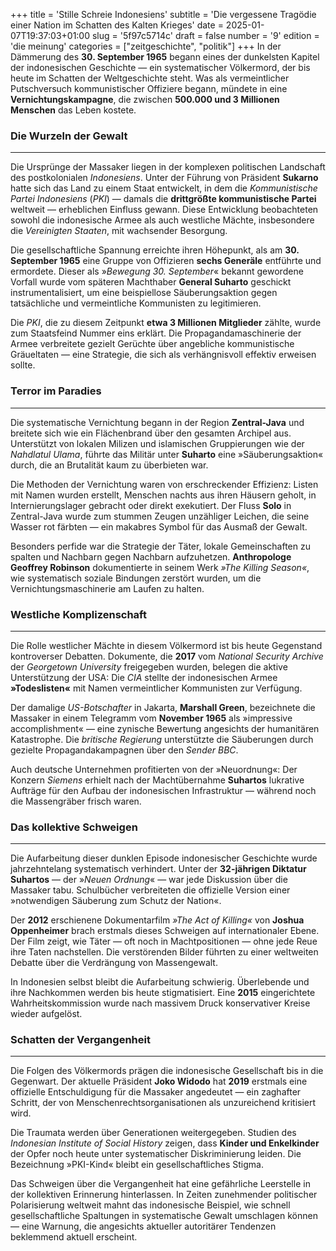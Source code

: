 +++
title = 'Stille Schreie Indonesiens'
subtitle = 'Die vergessene Tragödie einer Nation im Schatten des Kalten Krieges'
date = 2025-01-07T19:37:03+01:00
slug = '5f97c5714c'
draft = false
number = '9'
edition = 'die meinung'
categories = ["zeitgeschichte", "politik"]
+++
In der Dämmerung des **30. September 1965** begann eines der dunkelsten Kapitel der indonesischen Geschichte — ein systematischer Völkermord, der bis heute im Schatten der Weltgeschichte steht. Was als vermeintlicher Putschversuch kommunistischer Offiziere begann, mündete in eine **Vernichtungskampagne**, die zwischen **500.000 und 3 Millionen Menschen** das Leben kostete.

### Die Wurzeln der Gewalt
---

Die Ursprünge der Massaker liegen in der komplexen politischen Landschaft des postkolonialen *Indonesiens*. Unter der Führung von Präsident **Sukarno** hatte sich das Land zu einem Staat entwickelt, in dem die *Kommunistische Partei Indonesiens* (*PKI*) — damals die **drittgrößte kommunistische Partei** weltweit — erheblichen Einfluss gewann. Diese Entwicklung beobachteten sowohl die indonesische Armee als auch westliche Mächte, insbesondere die *Vereinigten Staaten*, mit wachsender Besorgung.

Die gesellschaftliche Spannung erreichte ihren Höhepunkt, als am **30. September 1965** eine Gruppe von Offizieren **sechs Generäle** entführte und ermordete. Dieser als »*Bewegung 30. September*« bekannt gewordene Vorfall wurde vom späteren Machthaber **General Suharto** geschickt instrumentalisiert, um eine beispiellose Säuberungsaktion gegen tatsächliche und vermeintliche Kommunisten zu legitimieren.

Die *PKI*, die zu diesem Zeitpunkt **etwa 3 Millionen Mitglieder** zählte, wurde zum Staatsfeind Nummer eins erklärt. Die Propagandamaschinerie der Armee verbreitete gezielt Gerüchte über angebliche kommunistische Gräueltaten — eine Strategie, die sich als verhängnisvoll effektiv erweisen sollte.

### Terror im Paradies
---

Die systematische Vernichtung begann in der Region **Zentral-Java** und breitete sich wie ein Flächenbrand über den gesamten Archipel aus. Unterstützt von lokalen Milizen und islamischen Gruppierungen wie der *Nahdlatul Ulama*, führte das Militär unter **Suharto** eine »Säuberungsaktion« durch, die an Brutalität kaum zu überbieten war.

Die Methoden der Vernichtung waren von erschreckender Effizienz: Listen mit Namen wurden erstellt, Menschen nachts aus ihren Häusern geholt, in Internierungslager gebracht oder direkt exekutiert. Der Fluss **Solo** in Zentral-Java wurde zum stummen Zeugen unzähliger Leichen, die seine Wasser rot färbten — ein makabres Symbol für das Ausmaß der Gewalt.

Besonders perfide war die Strategie der Täter, lokale Gemeinschaften zu spalten und Nachbarn gegen Nachbarn aufzuhetzen. **Anthropologe Geoffrey Robinson** dokumentierte in seinem Werk *»The Killing Season«*, wie systematisch soziale Bindungen zerstört wurden, um die Vernichtungsmaschinerie am Laufen zu halten.

### Westliche Komplizenschaft
---

Die Rolle westlicher Mächte in diesem Völkermord ist bis heute Gegenstand kontroverser Debatten. Dokumente, die **2017** vom *National Security Archive* der *Georgetown University* freigegeben wurden, belegen die aktive Unterstützung der USA: Die *CIA* stellte der indonesischen Armee **»Todeslisten«** mit Namen vermeintlicher Kommunisten zur Verfügung.

Der damalige *US-Botschafter* in Jakarta, **Marshall Green**, bezeichnete die Massaker in einem Telegramm vom **November 1965** als »impressive accomplishment« — eine zynische Bewertung angesichts der humanitären Katastrophe. Die *britische Regierung* unterstützte die Säuberungen durch gezielte Propagandakampagnen über den *Sender BBC*.

Auch deutsche Unternehmen profitierten von der »Neuordnung«: Der Konzern *Siemens* erhielt nach der Machtübernahme **Suhartos** lukrative Aufträge für den Aufbau der indonesischen Infrastruktur — während noch die Massengräber frisch waren.

### Das kollektive Schweigen
---

Die Aufarbeitung dieser dunklen Episode indonesischer Geschichte wurde jahrzehntelang systematisch verhindert. Unter der **32-jährigen Diktatur Suhartos** — der »*Neuen Ordnung*« — war jede Diskussion über die Massaker tabu. Schulbücher verbreiteten die offizielle Version einer »notwendigen Säuberung zum Schutz der Nation«.

Der **2012** erschienene Dokumentarfilm *»The Act of Killing«* von **Joshua Oppenheimer** brach erstmals dieses Schweigen auf internationaler Ebene. Der Film zeigt, wie Täter — oft noch in Machtpositionen — ohne jede Reue ihre Taten nachstellen. Die verstörenden Bilder führten zu einer weltweiten Debatte über die Verdrängung von Massengewalt.

In Indonesien selbst bleibt die Aufarbeitung schwierig. Überlebende und ihre Nachkommen werden bis heute stigmatisiert. Eine **2015** eingerichtete Wahrheitskommission wurde nach massivem Druck konservativer Kreise wieder aufgelöst.

### Schatten der Vergangenheit
---

Die Folgen des Völkermords prägen die indonesische Gesellschaft bis in die Gegenwart. Der aktuelle Präsident **Joko Widodo** hat **2019** erstmals eine offizielle Entschuldigung für die Massaker angedeutet — ein zaghafter Schritt, der von Menschenrechtsorganisationen als unzureichend kritisiert wird.

Die Traumata werden über Generationen weitergegeben. Studien des *Indonesian Institute of Social History* zeigen, dass **Kinder und Enkelkinder** der Opfer noch heute unter systematischer Diskriminierung leiden. Die Bezeichnung »PKI-Kind« bleibt ein gesellschaftliches Stigma.

Das Schweigen über die Vergangenheit hat eine gefährliche Leerstelle in der kollektiven Erinnerung hinterlassen. In Zeiten zunehmender politischer Polarisierung weltweit mahnt das indonesische Beispiel, wie schnell gesellschaftliche Spaltungen in systematische Gewalt umschlagen können — eine Warnung, die angesichts aktueller autoritärer Tendenzen beklemmend aktuell erscheint.